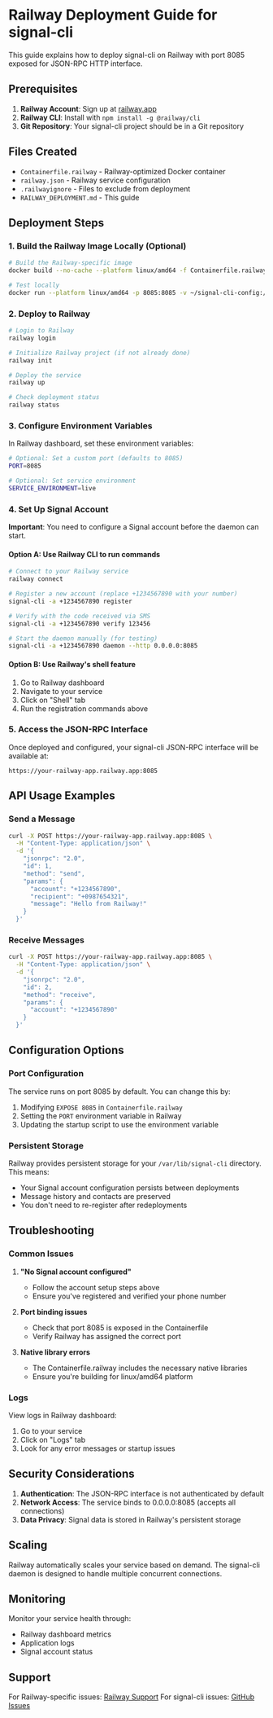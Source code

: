 # Railway Deployment Guide for signal-cli

This guide explains how to deploy signal-cli on Railway with port 8085 exposed for JSON-RPC HTTP interface.

## Prerequisites

1. **Railway Account**: Sign up at [railway.app](https://railway.app)
2. **Railway CLI**: Install with `npm install -g @railway/cli`
3. **Git Repository**: Your signal-cli project should be in a Git repository

## Files Created

- `Containerfile.railway` - Railway-optimized Docker container
- `railway.json` - Railway service configuration
- `.railwayignore` - Files to exclude from deployment
- `RAILWAY_DEPLOYMENT.md` - This guide

## Deployment Steps

### 1. Build the Railway Image Locally (Optional)

```bash
# Build the Railway-specific image
docker build --no-cache --platform linux/amd64 -f Containerfile.railway -t signal-cli-railway .

# Test locally
docker run --platform linux/amd64 -p 8085:8085 -v ~/signal-cli-config:/var/lib/signal-cli signal-cli-railway
```

### 2. Deploy to Railway

```bash
# Login to Railway
railway login

# Initialize Railway project (if not already done)
railway init

# Deploy the service
railway up

# Check deployment status
railway status
```

### 3. Configure Environment Variables

In Railway dashboard, set these environment variables:

```bash
# Optional: Set a custom port (defaults to 8085)
PORT=8085

# Optional: Set service environment
SERVICE_ENVIRONMENT=live
```

### 4. Set Up Signal Account

**Important**: You need to configure a Signal account before the daemon can start.

#### Option A: Use Railway CLI to run commands

```bash
# Connect to your Railway service
railway connect

# Register a new account (replace +1234567890 with your number)
signal-cli -a +1234567890 register

# Verify with the code received via SMS
signal-cli -a +1234567890 verify 123456

# Start the daemon manually (for testing)
signal-cli -a +1234567890 daemon --http 0.0.0.0:8085
```

#### Option B: Use Railway's shell feature

1. Go to Railway dashboard
2. Navigate to your service
3. Click on "Shell" tab
4. Run the registration commands above

### 5. Access the JSON-RPC Interface

Once deployed and configured, your signal-cli JSON-RPC interface will be available at:

```
https://your-railway-app.railway.app:8085
```

## API Usage Examples

### Send a Message

```bash
curl -X POST https://your-railway-app.railway.app:8085 \
  -H "Content-Type: application/json" \
  -d '{
    "jsonrpc": "2.0",
    "id": 1,
    "method": "send",
    "params": {
      "account": "+1234567890",
      "recipient": "+0987654321",
      "message": "Hello from Railway!"
    }
  }'
```

### Receive Messages

```bash
curl -X POST https://your-railway-app.railway.app:8085 \
  -H "Content-Type: application/json" \
  -d '{
    "jsonrpc": "2.0",
    "id": 2,
    "method": "receive",
    "params": {
      "account": "+1234567890"
    }
  }'
```

## Configuration Options

### Port Configuration

The service runs on port 8085 by default. You can change this by:

1. Modifying `EXPOSE 8085` in `Containerfile.railway`
2. Setting the `PORT` environment variable in Railway
3. Updating the startup script to use the environment variable

### Persistent Storage

Railway provides persistent storage for your `/var/lib/signal-cli` directory. This means:
- Your Signal account configuration persists between deployments
- Message history and contacts are preserved
- You don't need to re-register after redeployments

## Troubleshooting

### Common Issues

1. **"No Signal account configured"**
   - Follow the account setup steps above
   - Ensure you've registered and verified your phone number

2. **Port binding issues**
   - Check that port 8085 is exposed in the Containerfile
   - Verify Railway has assigned the correct port

3. **Native library errors**
   - The Containerfile.railway includes the necessary native libraries
   - Ensure you're building for linux/amd64 platform

### Logs

View logs in Railway dashboard:
1. Go to your service
2. Click on "Logs" tab
3. Look for any error messages or startup issues

## Security Considerations

1. **Authentication**: The JSON-RPC interface is not authenticated by default
2. **Network Access**: The service binds to 0.0.0.0:8085 (accepts all connections)
3. **Data Privacy**: Signal data is stored in Railway's persistent storage

## Scaling

Railway automatically scales your service based on demand. The signal-cli daemon is designed to handle multiple concurrent connections.

## Monitoring

Monitor your service health through:
- Railway dashboard metrics
- Application logs
- Signal account status

## Support

For Railway-specific issues: [Railway Support](https://railway.app/support)
For signal-cli issues: [GitHub Issues](https://github.com/AsamK/signal-cli/issues)
